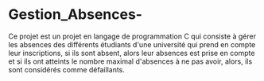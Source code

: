# Gestion_Absences-
Ce projet est un projet en langage de programmation C qui consiste à gérer les absences des différents étudiants d'une université qui prend en compte leur inscriptions, si ils sont absent, alors leur absences est prise en compte et si ils ont atteints le nombre maximal d'absences à ne pas avoir, alors, ils sont considérés comme défaillants.
